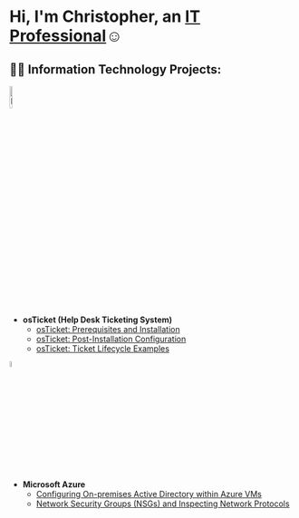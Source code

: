 <h1>Hi, I'm Christopher, an <a href="https://linkedin.com/in/chris-finnerty-it-professional">IT Professional</a>☺</h1>

<h2>👨‍💻 Information Technology Projects:</h2>
<img src="https://i.imgur.com/UxX5j0d.png.png" height="10%" width="10%" alt="Disk Sanitization Steps"/>

- <b>osTicket (Help Desk Ticketing System)</b>
  - [osTicket: Prerequisites and Installation](https://github.com/cfinn8822/osticket-prereqs)
  - [osTicket: Post-Installation Configuration](https://github.com/cfinn8822/post-install-config)
  - [osTicket: Ticket Lifecycle Examples](https://github.com/cfinn8822/ticket-lifecycle)
 
<img src="https://i.imgur.com/J5aDyWX.png.png" height="5%" width="5%" alt="Disk Sanitization Steps"/>

- <b>Microsoft Azure</b>
  - [Configuring On-premises Active Directory within Azure VMs](https://github.com/cfinn8822/configure-ad)
  - [Network Security Groups (NSGs) and Inspecting Network Protocols](https://github.com/cfinn8822/azure-network-protocols)



<!--
**cfinn8822/cfinn8822** is a ✨ _special_ ✨ repository because its `README.md` (this file) appears on your GitHub profile.

Here are some ideas to get you started:

- 🔭 I’m currently working on ...
- 🌱 I’m currently learning ...
- 👯 I’m looking to collaborate on ...
- 🤔 I’m looking for help with ...
- 💬 Ask me about ...
- 📫 How to reach me: ...
- 😄 Pronouns: ...
- ⚡ Fun fact: ...
-->
